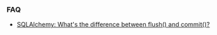 ### FAQ
- [SQLAlchemy: What's the difference between flush() and commit()?](https://stackoverflow.com/a/4202016)
